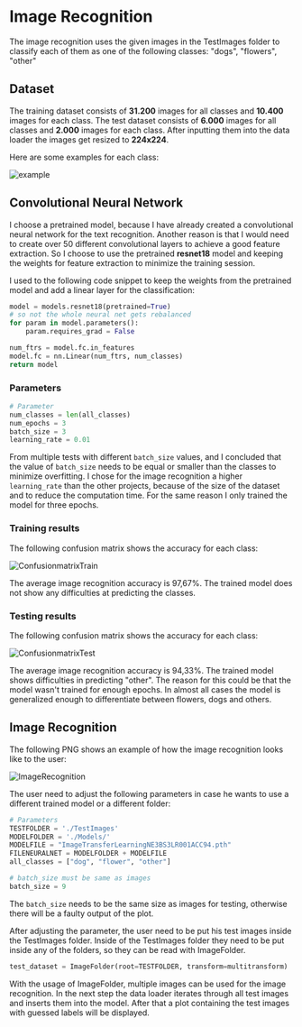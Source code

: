 # Image Recognition

The image recognition uses the given images in the TestImages folder to classify each of them as one of the following classes: "dogs", "flowers", "other"

## Dataset

The training dataset consists of **31.200** images for all classes and **10.400** images for each class. The test dataset consists of **6.000** images for all classes and **2.000** images for each class. After inputting them into the data loader the images get resized to **224x224**.

Here are some examples for each class:

![example](U:\Studium\5.Semester\Informatikprojekt\Informatikprojekt\ImageRecognition\Images\example.png)

## Convolutional Neural Network

I choose a pretrained model, because I have already created a  convolutional neural network for the text recognition. Another reason is that I would need to create over 50 different convolutional layers to achieve a good feature extraction. So I choose to use the pretrained **resnet18** model and keeping the weights for feature extraction to minimize the training session. 

I used to the following code snippet to keep the weights from the pretrained model and add a linear layer for the classification:

```python
model = models.resnet18(pretrained=True)
# so not the whole neural net gets rebalanced
for param in model.parameters():
    param.requires_grad = False

num_ftrs = model.fc.in_features
model.fc = nn.Linear(num_ftrs, num_classes)
return model
```

### Parameters

```python
# Parameter
num_classes = len(all_classes)
num_epochs = 3
batch_size = 3
learning_rate = 0.01
```

From multiple tests with different `batch_size` values, and I concluded that the value of `batch_size` needs to be equal or smaller than the classes to minimize overfitting. I chose for the image recognition a higher `learning_rate` than the other projects, because of the size of the dataset and to reduce the computation time. For the same reason I only trained the model for three epochs.

### Training results

The following confusion matrix shows the accuracy for each class:

![ConfusionmatrixTrain](U:\Studium\5.Semester\Informatikprojekt\Informatikprojekt\ImageRecognition\Images\ConfusionmatrixTrain.png)

The average image recognition accuracy is 97,67%. The trained model does not show any difficulties at predicting the classes.

### Testing results

The following confusion matrix shows the accuracy for each class:

![ConfusionmatrixTest](U:\Studium\5.Semester\Informatikprojekt\Informatikprojekt\ImageRecognition\Images\ConfusionmatrixTest.png)

The average image recognition accuracy is 94,33%. The trained model shows difficulties in predicting "other". The reason for this could be that the model wasn't trained for enough epochs. In almost all cases the model is generalized enough to differentiate between flowers, dogs and others.

## Image Recognition

The following PNG shows an example of how the image recognition looks like to the user:

![ImageRecognition](U:\Studium\5.Semester\Informatikprojekt\Informatikprojekt\ImageRecognition\Images\ImageRecognition.png)

The user need to adjust the following parameters in case he wants to use a different trained model or a different folder:

```python
# Parameters
TESTFOLDER = './TestImages'
MODELFOLDER = './Models/'
MODELFILE = "ImageTransferLearningNE3BS3LR001ACC94.pth"
FILENEURALNET = MODELFOLDER + MODELFILE
all_classes = ["dog", "flower", "other"]

# batch_size must be same as images
batch_size = 9
```

The `batch_size` needs to be the same size as images for testing, otherwise there will be a faulty output of the plot.

After adjusting the parameter, the user need to be put his test images inside the TestImages folder. Inside of the TestImages folder they need to be put inside any of the folders, so they can be read with ImageFolder.

```python
test_dataset = ImageFolder(root=TESTFOLDER, transform=multitransform)
```

With the usage of ImageFolder, multiple images can be used for the image recognition. In the next step the data loader iterates through all test images and inserts them into the model. After that a plot containing the test images with guessed labels will be displayed.